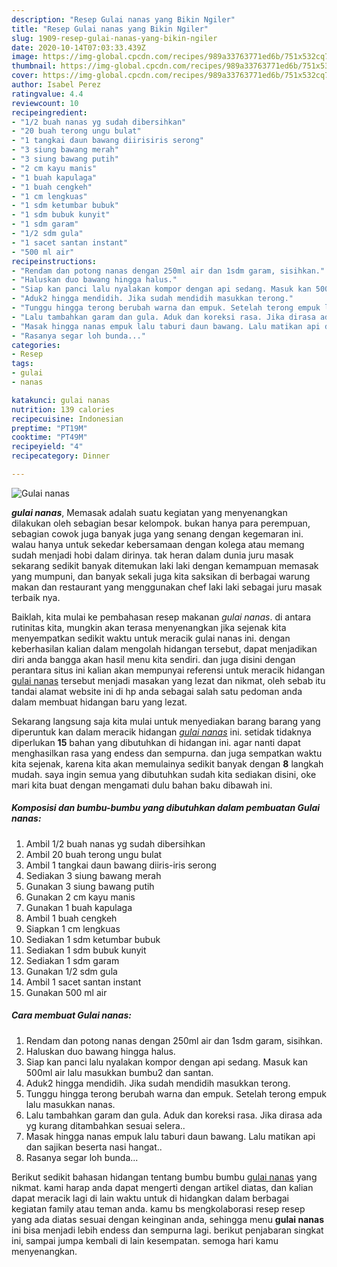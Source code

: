 ```yaml
---
description: "Resep Gulai nanas yang Bikin Ngiler"
title: "Resep Gulai nanas yang Bikin Ngiler"
slug: 1909-resep-gulai-nanas-yang-bikin-ngiler
date: 2020-10-14T07:03:33.439Z
image: https://img-global.cpcdn.com/recipes/989a33763771ed6b/751x532cq70/gulai-nanas-foto-resep-utama.jpg
thumbnail: https://img-global.cpcdn.com/recipes/989a33763771ed6b/751x532cq70/gulai-nanas-foto-resep-utama.jpg
cover: https://img-global.cpcdn.com/recipes/989a33763771ed6b/751x532cq70/gulai-nanas-foto-resep-utama.jpg
author: Isabel Perez
ratingvalue: 4.4
reviewcount: 10
recipeingredient:
- "1/2 buah nanas yg sudah dibersihkan"
- "20 buah terong ungu bulat"
- "1 tangkai daun bawang diirisiris serong"
- "3 siung bawang merah"
- "3 siung bawang putih"
- "2 cm kayu manis"
- "1 buah kapulaga"
- "1 buah cengkeh"
- "1 cm lengkuas"
- "1 sdm ketumbar bubuk"
- "1 sdm bubuk kunyit"
- "1 sdm garam"
- "1/2 sdm gula"
- "1 sacet santan instant"
- "500 ml air"
recipeinstructions:
- "Rendam dan potong nanas dengan 250ml air dan 1sdm garam, sisihkan."
- "Haluskan duo bawang hingga halus."
- "Siap kan panci lalu nyalakan kompor dengan api sedang. Masuk kan 500ml air lalu masukkan bumbu2 dan santan."
- "Aduk2 hingga mendidih. Jika sudah mendidih masukkan terong."
- "Tunggu hingga terong berubah warna dan empuk. Setelah terong empuk lalu masukkan nanas."
- "Lalu tambahkan garam dan gula. Aduk dan koreksi rasa. Jika dirasa ada yg kurang ditambahkan sesuai selera.."
- "Masak hingga nanas empuk lalu taburi daun bawang. Lalu matikan api dan sajikan beserta nasi hangat.."
- "Rasanya segar loh bunda..."
categories:
- Resep
tags:
- gulai
- nanas

katakunci: gulai nanas 
nutrition: 139 calories
recipecuisine: Indonesian
preptime: "PT19M"
cooktime: "PT49M"
recipeyield: "4"
recipecategory: Dinner

---
```



![Gulai nanas](https://img-global.cpcdn.com/recipes/989a33763771ed6b/751x532cq70/gulai-nanas-foto-resep-utama.jpg)

<b><i>gulai nanas</i></b>, Memasak adalah suatu kegiatan yang menyenangkan dilakukan oleh sebagian besar kelompok. bukan hanya para perempuan, sebagian cowok juga banyak juga yang senang dengan kegemaran ini. walau hanya untuk sekedar kebersamaan dengan kolega atau memang sudah menjadi hobi dalam dirinya. tak heran dalam dunia juru masak sekarang sedikit banyak ditemukan laki laki dengan kemampuan memasak yang mumpuni, dan banyak sekali juga kita saksikan di berbagai warung makan dan restaurant yang menggunakan chef laki laki sebagai juru masak terbaik nya.

Baiklah, kita mulai ke pembahasan resep makanan <i>gulai nanas</i>. di antara rutinitas kita, mungkin akan terasa menyenangkan jika sejenak kita menyempatkan sedikit waktu untuk meracik gulai nanas ini. dengan keberhasilan kalian dalam mengolah hidangan tersebut, dapat menjadikan diri anda bangga akan hasil menu kita sendiri. dan juga disini dengan perantara situs ini kalian akan mempunyai referensi untuk meracik hidangan <u>gulai nanas</u> tersebut menjadi masakan yang lezat dan nikmat, oleh sebab itu tandai alamat website ini di hp anda sebagai salah satu pedoman anda dalam membuat hidangan baru yang lezat.




Sekarang langsung saja kita mulai untuk menyediakan barang barang yang diperuntuk kan dalam meracik hidangan <u><i>gulai nanas</i></u> ini. setidak tidaknya diperlukan <b>15</b> bahan yang dibutuhkan di hidangan ini. agar nanti dapat menghasilkan rasa yang endess dan sempurna. dan juga sempatkan waktu kita sejenak, karena kita akan memulainya sedikit banyak dengan <b>8</b> langkah mudah. saya ingin semua yang dibutuhkan sudah kita sediakan disini, oke mari kita buat dengan mengamati dulu bahan baku dibawah ini.

<!--inarticleads1-->

##### Komposisi dan bumbu-bumbu yang dibutuhkan dalam pembuatan Gulai nanas:

1. Ambil 1/2 buah nanas yg sudah dibersihkan
1. Ambil 20 buah terong ungu bulat
1. Ambil 1 tangkai daun bawang diiris-iris serong
1. Sediakan 3 siung bawang merah
1. Gunakan 3 siung bawang putih
1. Gunakan 2 cm kayu manis
1. Gunakan 1 buah kapulaga
1. Ambil 1 buah cengkeh
1. Siapkan 1 cm lengkuas
1. Sediakan 1 sdm ketumbar bubuk
1. Sediakan 1 sdm bubuk kunyit
1. Sediakan 1 sdm garam
1. Gunakan 1/2 sdm gula
1. Ambil 1 sacet santan instant
1. Gunakan 500 ml air




<!--inarticleads2-->

##### Cara membuat Gulai nanas:

1. Rendam dan potong nanas dengan 250ml air dan 1sdm garam, sisihkan.
1. Haluskan duo bawang hingga halus.
1. Siap kan panci lalu nyalakan kompor dengan api sedang. Masuk kan 500ml air lalu masukkan bumbu2 dan santan.
1. Aduk2 hingga mendidih. Jika sudah mendidih masukkan terong.
1. Tunggu hingga terong berubah warna dan empuk. Setelah terong empuk lalu masukkan nanas.
1. Lalu tambahkan garam dan gula. Aduk dan koreksi rasa. Jika dirasa ada yg kurang ditambahkan sesuai selera..
1. Masak hingga nanas empuk lalu taburi daun bawang. Lalu matikan api dan sajikan beserta nasi hangat..
1. Rasanya segar loh bunda...




Berikut sedikit bahasan hidangan tentang bumbu bumbu <u>gulai nanas</u> yang nikmat. kami harap anda dapat mengerti dengan artikel diatas, dan kalian dapat meracik lagi di lain waktu untuk di hidangkan dalam berbagai kegiatan family atau teman anda. kamu bs mengkolaborasi resep resep yang ada diatas sesuai dengan keinginan anda, sehingga menu <b>gulai nanas</b> ini bisa menjadi lebih endess dan sempurna lagi. berikut penjabaran singkat ini, sampai jumpa kembali di lain kesempatan. semoga hari kamu menyenangkan.
